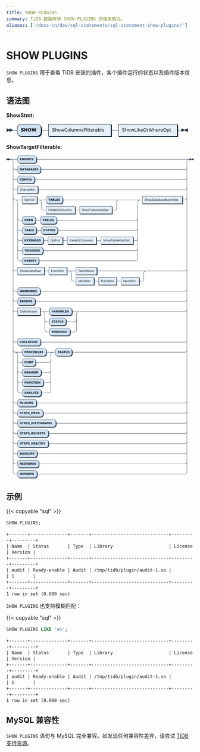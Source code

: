 ```yaml
---
title: SHOW PLUGINS
summary: TiDB 数据库中 SHOW PLUGINS 的使用概况。
aliases: ['/docs-cn/dev/sql-statements/sql-statement-show-plugins/']
---
```


# SHOW PLUGINS

`SHOW PLUGINS` 用于查看 TiDB 安装的插件，各个插件运行的状态以及插件版本信息。

## 语法图

**ShowStmt:**

![ShowStmt](/media/sqlgram/ShowStmt.png)

**ShowTargetFilterable:**

![ShowTargetFilterable](/media/sqlgram/ShowTargetFilterable.png)

## 示例

{{< copyable "sql" >}}

```sql
SHOW PLUGINS;
```

```
+-------+--------------+-------+-----------------------------+---------+---------+
| Name  | Status       | Type  | Library                     | License | Version |
+-------+--------------+-------+-----------------------------+---------+---------+
| audit | Ready-enable | Audit | /tmp/tidb/plugin/audit-1.so |         | 1       |
+-------+--------------+-------+-----------------------------+---------+---------+
1 row in set (0.000 sec)
```

`SHOW PLUGINS` 也支持模糊匹配：

{{< copyable "sql" >}}

```sql
SHOW PLUGINS LIKE 'a%';
```

```
+-------+--------------+-------+-----------------------------+---------+---------+
| Name  | Status       | Type  | Library                     | License | Version |
+-------+--------------+-------+-----------------------------+---------+---------+
| audit | Ready-enable | Audit | /tmp/tidb/plugin/audit-1.so |         | 1       |
+-------+--------------+-------+-----------------------------+---------+---------+
1 row in set (0.000 sec)
```

## MySQL 兼容性

`SHOW PLUGINS` 语句与 MySQL 完全兼容。如发现任何兼容性差异，请尝试 [TiDB 支持资源](/support.md)。
